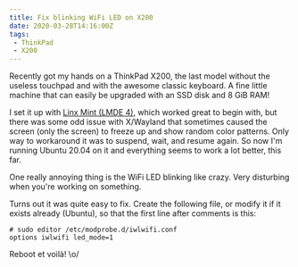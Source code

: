 ```yaml
---
title: Fix blinking WiFi LED on X200
date: 2020-03-28T14:16:00Z
tags:
 - ThinkPad
 - X200
---
```


Recently got my hands on a ThinkPad X200, the last model without the
useless touchpad and with the awesome classic keyboard.  A fine little
machine that can easily be upgraded with an SSD disk and 8 GiB RAM!

I set it up with [Linx Mint (LMDE 4)][1], which worked great to begin
with, but there was some odd issue with X/Wayland that sometimes caused
the screen (only the screen) to freeze up and show random color patterns.
Only way to workaround it was to suspend, wait, and resume again.  So
now I'm running Ubuntu 20.04 on it and everything seems to work a lot
better, this far.

<!--more-->

One really annoying thing is the WiFi LED blinking like crazy.  Very
disturbing when you're working on something. 

Turns out it was quite easy to fix.  Create the following file, or
modify it if it exists already (Ubuntu), so that the first line after
comments is this:

```
# sudo editor /etc/modprobe.d/iwlwifi.conf
options iwlwifi led_mode=1
```

Reboot et voilà! \o/

[1]: https://www.linuxmint.com/download_lmde.php
